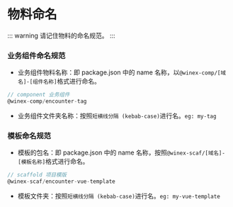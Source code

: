 # 物料命名

::: warning
请记住物料的命名规范。
:::

### 业务组件命名规范

- 业务组件物料名称：即 package.json 中的 name 名称，以`@winex-comp/[域名]-[组件名称]`格式进行命名。

```javascript
// component 业务组件
@winex-comp/encounter-tag
```

- 业务组件文件夹名称：按照`短横线分隔 (kebab-case)`进行名。`eg: my-tag`

### 模板命名规范

- 模板的包名：即 package.json 中的 name 名称，按照`@winex-scaf/[域名]-[模板名称]`格式进行命名。

```javascript
// scaffold 项目模版
@winex-scaf/encounter-vue-template
```

- 模板文件夹：按照`短横线分隔 (kebab-case)`进行名。`eg: my-vue-template`
